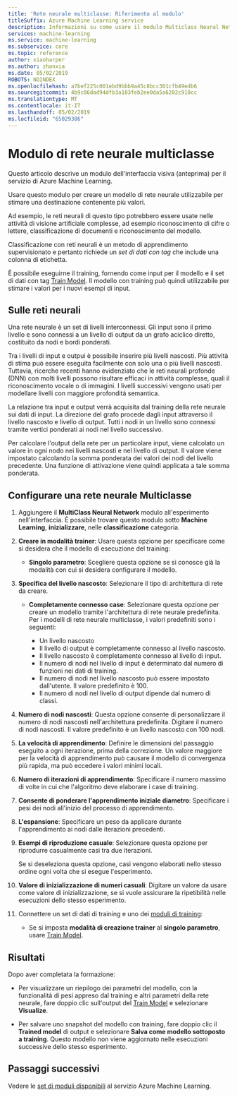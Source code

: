 ```yaml
---
title: 'Rete neurale multiclasse: Riferimento al modulo'
titleSuffix: Azure Machine Learning service
description: Informazioni su come usare il modulo Multiclass Neural Network nel servizio Azure Machine Learning per creare un modello di rete neurale utilizzabile per stimare una destinazione contenente più valori.
services: machine-learning
ms.service: machine-learning
ms.subservice: core
ms.topic: reference
author: xiaoharper
ms.author: zhanxia
ms.date: 05/02/2019
ROBOTS: NOINDEX
ms.openlocfilehash: a7bef225c001ebd9bbb9a45c8bcc301cfb49edb6
ms.sourcegitcommit: 4b9c06dad94dfb3a103feb2ee0da5a6202c910cc
ms.translationtype: MT
ms.contentlocale: it-IT
ms.lasthandoff: 05/02/2019
ms.locfileid: "65029386"
---
```

# <a name="multiclass-neural-network-module"></a>Modulo di rete neurale multiclasse

Questo articolo descrive un modulo dell'interfaccia visiva (anteprima) per il servizio di Azure Machine Learning.

Usare questo modulo per creare un modello di rete neurale utilizzabile per stimare una destinazione contenente più valori. 

Ad esempio, le reti neurali di questo tipo potrebbero essere usate nelle attività di visione artificiale complesse, ad esempio riconoscimento di cifre o lettere, classificazione di documenti e riconoscimento del modello.

Classificazione con reti neurali è un metodo di apprendimento supervisionato e pertanto richiede un *set di dati con tag* che include una colonna di etichetta.

È possibile eseguirne il training, fornendo come input per il modello e il set di dati con tag [Train Model](./train-model.md). Il modello con training può quindi utilizzabile per stimare i valori per i nuovi esempi di input.  

## <a name="about-neural-networks"></a>Sulle reti neurali

Una rete neurale è un set di livelli interconnessi. Gli input sono il primo livello e sono connessi a un livello di output da un grafo aciclico diretto, costituito da nodi e bordi ponderati.

Tra i livelli di input e outpui è possibile inserire più livelli nascosti. Più attività di stima può essere eseguita facilmente con solo una o più livelli nascosti. Tuttavia, ricerche recenti hanno evidenziato che le reti neurali profonde (DNN) con molti livelli possono risultare efficaci in attività complesse, quali il riconoscimento vocale o di immagini. I livelli successivi vengono usati per modellare livelli con maggiore profondità semantica.

La relazione tra input e output verrà acquisita dal training della rete neurale sui dati di input. La direzione del grafo procede dagli input attraverso il livello nascosto e livello di output. Tutti i nodi in un livello sono connessi tramite vertici ponderati ai nodi nel livello successivo.

Per calcolare l'output della rete per un particolare input, viene calcolato un valore in ogni nodo nei livelli nascosti e nel livello di output. Il valore viene impostato calcolando la somma ponderata dei valori dei nodi del livello precedente. Una funzione di attivazione viene quindi applicata a tale somma ponderata.

## <a name="configure-multiclass-neural-network"></a>Configurare una rete neurale Multiclasse

1. Aggiungere il **MultiClass Neural Network** modulo all'esperimento nell'interfaccia. È possibile trovare questo modulo sotto **Machine Learning**, **inizializzare**, nelle **classificazione** categoria.

2. **Creare in modalità trainer**: Usare questa opzione per specificare come si desidera che il modello di esecuzione del training:

    - **Singolo parametro**: Scegliere questa opzione se si conosce già la modalità con cui si desidera configurare il modello.

    

3. **Specifica del livello nascosto**: Selezionare il tipo di architettura di rete da creare.

    - **Completamente connesso case**: Selezionare questa opzione per creare un modello tramite l'architettura di rete neurale predefinita. Per i modelli di rete neurale multiclasse, i valori predefiniti sono i seguenti:

        - Un livello nascosto
        - Il livello di output è completamente connesso al livello nascosto.
        - Il livello nascosto è completamente connesso al livello di input.
        - Il numero di nodi nel livello di input è determinato dal numero di funzioni nei dati di training.
        - Il numero di nodi nel livello nascosto può essere impostato dall'utente. Il valore predefinito è 100.
        - Il numero di nodi nel livello di output dipende dal numero di classi.
  
   

5. **Numero di nodi nascosti**: Questa opzione consente di personalizzare il numero di nodi nascosti nell'architettura predefinita. Digitare il numero di nodi nascosti. Il valore predefinito è un livello nascosto con 100 nodi.

6. **La velocità di apprendimento**: Definire le dimensioni del passaggio eseguito a ogni iterazione, prima della correzione. Un valore maggiore per la velocità di apprendimento può causare il modello di convergenza più rapida, ma può eccedere i valori minimi locali.

7. **Numero di iterazioni di apprendimento**: Specificare il numero massimo di volte in cui che l'algoritmo deve elaborare i case di training.

8. **Consente di ponderare l'apprendimento iniziale diametro**: Specificare i pesi dei nodi all'inizio del processo di apprendimento.

9. **L'espansione**: Specificare un peso da applicare durante l'apprendimento ai nodi dalle iterazioni precedenti.
  
11. **Esempi di riproduzione casuale**: Selezionare questa opzione per riprodurre casualmente casi tra due iterazioni.

    Se si deseleziona questa opzione, casi vengono elaborati nello stesso ordine ogni volta che si esegue l'esperimento.

12. **Valore di inizializzazione di numeri casuali**: Digitare un valore da usare come valore di inizializzazione, se si vuole assicurare la ripetibilità nelle esecuzioni dello stesso esperimento.

14. Connettere un set di dati di training e uno dei [moduli di training](module-reference.md): 

    - Se si imposta **modalità di creazione trainer** al **singolo parametro**, usare [Train Model](train-model.md).  
  

## <a name="results"></a>Risultati

Dopo aver completata la formazione:

- Per visualizzare un riepilogo dei parametri del modello, con la funzionalità di pesi appreso dal training e altri parametri della rete neurale, fare doppio clic sull'output del [Train Model](./train-model.md) e selezionare **Visualize**.  

- Per salvare uno snapshot del modello con training, fare doppio clic il **Trained model** di output e selezionare **Salva come modello sottoposto a training**. Questo modello non viene aggiornato nelle esecuzioni successive dello stesso esperimento.


## <a name="next-steps"></a>Passaggi successivi

Vedere le [set di moduli disponibili](module-reference.md) al servizio Azure Machine Learning. 